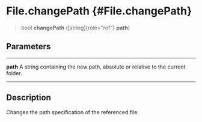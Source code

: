 File.changePath {#File.changePath}
===============

> bool **changePath** ([string]{role="ref"} **path**)

Parameters
----------

  ---------- --------------------------------------------------------------
  **path**   A string containing the new path, absolute or relative to the
             current folder.
  ---------- --------------------------------------------------------------

Description
-----------

Changes the path specification of the referenced file.
